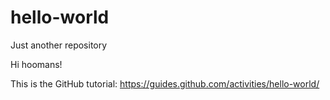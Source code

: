 # hello-world
Just another repository

Hi hoomans!

This is the GitHub tutorial: https://guides.github.com/activities/hello-world/
